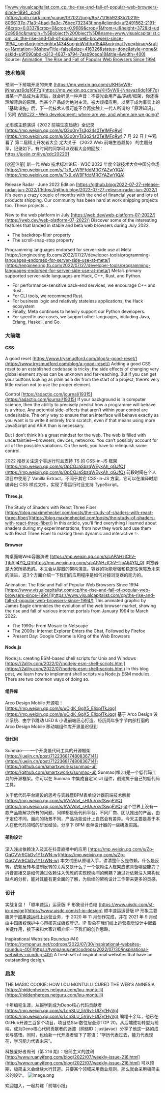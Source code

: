 ![www.visualcapitalist.com_cp_the-rise-and-fall-of-popular-web-browsers-since-1994_.png](https://cdn.nlark.com/yuque/0/2022/png/85771/1659233520219-8066137e-71a3-4bad-9a3c-76bec732343f.png#clientId=uf2491562-2191-4&crop=0.0337&crop=0&crop=0.9689&crop=1&from=ui&height=372&id=ud2c8964c&margin=%5Bobject%20Object%5D&name=www.visualcapitalist.com_cp_the-rise-and-fall-of-popular-web-browsers-since-1994_.png&originHeight=1434&originWidth=1544&originalType=binary&ratio=1&rotation=0&showTitle=false&size=416326&status=done&style=none&taskId=u9f090abd-b313-4637-a794-7aab9ceca18&title=&width=400)
Source: [Animation: The Rise and Fall of Popular Web Browsers Since 1994](https://www.visualcapitalist.com/cp/the-rise-and-fall-of-popular-web-browsers-since-1994/)
### 技术热闻
预测一下前端开发的未来
[https://mp.weixin.qq.com/s/KH5vW6-jNnavaz6dg16F7g](https://mp.weixin.qq.com/s/KH5vW6-jNnavaz6dg16F7g)
当某一产品成为主流后，就会听见一种声音：不要光会用产品/系统/框架，你还得理解背后的原理。当某个产品成为绝对主流，被大规模应用，以至于成为事实上的「基础设施」后，下一代技术人很可能不会再接触上一代人所谓的「原理知识」。 | 另附 [WWC22 - Web development: where are we, and where are we going?](https://www.youtube.com/watch?v=hWjT_OOBdOc)

尤雨溪主题演讲《2022 前端生态趋势》全记录
[https://mp.weixin.qq.com/s/Q3o0ryTs3g24s0Te1MFqRw](https://mp.weixin.qq.com/s/Q3o0ryTs3g24s0Te1MFqRw)
7 月 22 日上午观看了 第二届稀土开发者大会 尤大关于 《2022 Web 前端生态趋势》 的主题分享，记录如下，有时间的同学可以观看大会的回放：https://juejin.cn/live/xdc202201

[欢迎注册] 新一代 Web 技术标准论坛 · W3C 2022 年度全球技术大会中国分会场
[https://mp.weixin.qq.com/s/Tx9_eW9FfddMROYAZwYlQA](https://mp.weixin.qq.com/s/Tx9_eW9FfddMROYAZwYlQA)

Release Radar · June 2022 Edition
[https://github.blog/2022-07-27-release-radar-jun-2022/](https://github.blog/2022-07-27-release-radar-jun-2022/)
It's been a crazy couple of months with the end of financial year and lots of products shipping. Our community has been hard at work shipping projects too. These projects…

New to the web platform in July
[https://web.dev/web-platform-07-2022/](https://web.dev/web-platform-07-2022/)
Discover some of the interesting features that landed in stable and beta web browsers during July 2022.

- The backdrop-filter property
- The scroll-snap-stop property

Programming languages endorsed for server-side use at Meta
[https://engineering.fb.com/2022/07/27/developer-tools/programming-languages-endorsed-for-server-side-use-at-meta/](https://engineering.fb.com/2022/07/27/developer-tools/programming-languages-endorsed-for-server-side-use-at-meta/)
Meta’s primary supported server-side languages are Hack, C++, Rust, and Python. 

- For performance-sensitive back-end services, we encourage C++ and Rust.
- For CLI tools, we recommend Rust.
- For business logic and relatively stateless applications, the Hack ecosystem
- Finally, Meta continues to heavily support our Python developers.
- For specific use cases, we support other languages, including Java, Erlang, Haskell, and Go. 

### 大前端
#### CSS
A good reset
[https://www.trysmudford.com/blog/a-good-reset/](https://www.trysmudford.com/blog/a-good-reset/)
Adding a good CSS reset to an established codebase is tricky; the side effects of changing very global element styles can be unknown and far-reaching. But if you can get your buttons looking as plain as a div from the start of a project, there’s very little reason not to use the proper element.

Control
[https://adactio.com/journal/19315](https://adactio.com/journal/19315)
If your background is in computer science, then the ability to precisely predict how a programme will behave is a virtue. Any potential side-effects that aren’t within your control are undesirable. The only way to ensure that an interface will behave exactly as you want is to write it entirely from scratch, even if that means using more JavaScript and ARIA than is necessary.

But I don’t think it’s a great mindset for the web. The web is filled with uncertainties—browsers, devices, networks. You can’t possibly account for all of the possible variations. On the web, you have to relinquish some control.

2022 推荐关注这个零运行时且支持 TS 的 CSS-in-JS 框架
[https://mp.weixin.qq.com/s/OpCQJaSbzqWEykAh_qGJfQ](https://mp.weixin.qq.com/s/OpCQJaSbzqWEykAh_qGJfQ)
前段时间在个人项目中使用了 Vanilla Extract，不同于其它 CSS-in-JS 方案，它可以在编译时期编译出 CSS 样式文件，实现了零运行时且支持 TypeScript。

#### Three.js
The Study of Shaders with React Three Fiber
[https://blog.maximeheckel.com/posts/the-study-of-shaders-with-react-three-fiber/](https://blog.maximeheckel.com/posts/the-study-of-shaders-with-react-three-fiber/)
In this article, you'll find everything I learned about shaders during my experimentations, from how they work and use them with React Three Fiber to making them dynamic and interactive ✨. 

#### Browser
跨桌面端Web容器演进
[https://mp.weixin.qq.com/s/cAPAHzlChV-TjbAIj4YQ_Q](https://mp.weixin.qq.com/s/cAPAHzlChV-TjbAIj4YQ_Q)
浏览器是大家所熟悉的。本文会从容器的架构演进，容器的功能增强和稳定性保障及未来的演进，这3个方面介绍一下我们的应用程序是如何对接浏览器的能力的。

Animation: The Rise and Fall of Popular Web Browsers Since 1994
[https://www.visualcapitalist.com/cp/the-rise-and-fall-of-popular-web-browsers-since-1994/](https://www.visualcapitalist.com/cp/the-rise-and-fall-of-popular-web-browsers-since-1994/)
This animated graphic by James Eagle chronicles the evolution of the web browser market, showing the rise and fall of various internet portals from January 1994 to March 2022.

- The 1990s: From Mosaic to Netscape
- The 2000s: Internet Explorer Enters the Chat, Followed by Firefox
- Present Day: Google Chrome is King of the Web Browsers

#### Node.js
Node.js: creating ESM-based shell scripts for Unix and Windows
[https://2ality.com/2022/07/nodejs-esm-shell-scripts.html](https://2ality.com/2022/07/nodejs-esm-shell-scripts.html)
In this blog post, we learn how to implement shell scripts via Node.js ESM modules. There are two common ways of doing so.

#### 组件库
Arco Design Mobile 开源啦！
[https://mp.weixin.qq.com/s/uCjdK_GgX5_ElixplTkJqg](https://mp.weixin.qq.com/s/uCjdK_GgX5_ElixplTkJqg)
基于 Arco Design 设计系统、由字节跳动 UED & 小说前端匠心打造、经历两年多字节内部打磨的 Arco Design Mobile 移动端组件库开源虽迟但到

#### 低代码
Sunmao——一个开发低代码工具的开源框架
[https://juejin.cn/post/7122368174808367141](https://juejin.cn/post/7122368174808367141)
[https://github.com/smartxworks/sunmao-ui](https://github.com/smartxworks/sunmao-ui)
Sunmao(榫卯)是一个低代码工具的开源框架。你可以在 Sunmao 中集成自定义 UI 组件，创建属于自己的低代码工具。

关于低代码平台建设的思考与实践暨BPM表单设计器前端技术解析
[https://mp.weixin.qq.com/s/hVoVdvt_sHUuVxvfSwgEVQ](https://mp.weixin.qq.com/s/hVoVdvt_sHUuVxvfSwgEVQ)
这个世界上没有一款产品能解决所有的问题。同样都是低代码平台，不同厂商、团队推出的产品，由于定位不同，面向的场景不同，产品功能设计上自然会有差异。今天主要是基于本人在低代码领域的研发经验，分享下 BPM 表单设计器的一些研发实践。

#### 架构设计
深入浅出依赖注入及其在抖音直播中的应用
[https://mp.weixin.qq.com/s/Zp-OqCVVr9CbDv1Y1zWN-w](https://mp.weixin.qq.com/s/Zp-OqCVVr9CbDv1Y1zWN-w)
本文试图从原理入手，讲清楚什么是依赖，什么是反转，依赖反转与控制反转的关系又是什么？一个依赖注入框架应该具备哪些能力？抖音直播又是如何通过依赖注入优雅的实现模块间的解耦？通过对依赖注入架构优缺点的分析，能对其能有更全面的了解，为后续的架构设计工作带来更多的灵感。

### 设计
实战复盘！「顺丰速运」运营版 IP 形象设计总结
[https://www.uisdc.com/sf-ip-design](https://www.uisdc.com/sf-ip-design)
顺丰速运运营版 IP 形象主要服务于[顺丰速运](https://www.uisdc.com/topic/%e9%a1%ba%e4%b8%b0%e9%80%9f%e8%bf%90)线上运营业务，于 2020 年 11 月创作完成，并在 2021 年 9 月经由中国版权保护中心审核完成版权登记。IP 形象在我们线上运营视觉设计中起着关键作用，接下来和大家详细介绍一下我们的创作思路。

Inspirational Websites Roundup #40
[https://tympanus.net/codrops/2022/07/30/inspirational-websites-roundup-40/](https://tympanus.net/codrops/2022/07/30/inspirational-websites-roundup-40/)
A fresh set of inspirational websites that have an outstanding design.

### 启发
THE MAGIC COOKIE: HOW LOU MONTULLI CURED THE WEB’S AMNESIA
[https://hiddenheroes.netguru.com/lou-montulli](https://hiddenheroes.netguru.com/lou-montulli)

十年编程生涯，从辍学到成为Deno核心代码贡献者
[https://mp.weixin.qq.com/s/LcnSLU_5V6vl-UIZyfHyVg](https://mp.weixin.qq.com/s/LcnSLU_5V6vl-UIZyfHyVg)
编程十余年，他已在GitHub开源三百多个项目，项目总Star数位居全球TOP 20。从后端成功转型为前端，成为Deno核心代码贡献者的迷渡（网络ID：justjavac）分享了他这一路的成长与感悟。同时，也给新一代开发者留下了寄语：“学历代表过去，能力代表现在，学习能力代表未来”。

科技爱好者周刊（第 216 期）：极简主义的胜利
[http://www.ruanyifeng.com/blog/2022/07/weekly-issue-216.html](http://www.ruanyifeng.com/blog/2022/07/weekly-issue-216.html)
可以预期，极简主义会继续大行其道。只要某个领域采用商业规则，那么就会采用极简主义的设计。
![image.png](https://cdn.nlark.com/yuque/0/2020/png/85771/1605930034828-7fc81343-651f-4a15-8465-eebe5a23cf61.png#crop=0&crop=0&crop=1&crop=1&height=31&id=C5Hpa&margin=%5Bobject%20Object%5D&name=image.png&originHeight=90&originWidth=2186&originalType=binary&ratio=1&rotation=0&showTitle=false&size=14325&status=done&style=none&title=&width=746)


欢迎加入，一起共建「前端小报」

